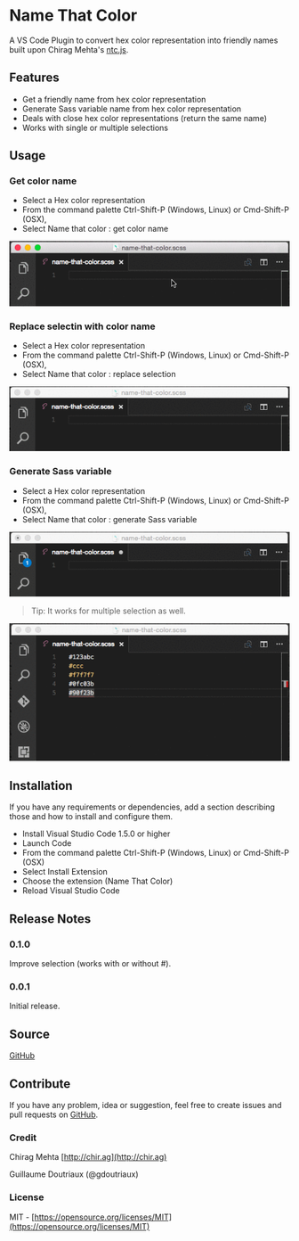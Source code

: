 # Name That Color
A VS Code Plugin to convert hex color representation into friendly names built upon Chirag Mehta's [ntc.js](http://chir.ag/projects/ntc/).


## Features
* Get a friendly name from hex color representation
* Generate Sass variable name from hex color representation
* Deals with close hex color representations (return the same name)
* Works with single or multiple selections


## Usage

### Get color name
* Select a Hex color representation
* From the command palette Ctrl-Shift-P (Windows, Linux) or Cmd-Shift-P (OSX),
* Select Name that color : get color name

![feature get color name](https://github.com/guillaumedoutriaux/name-that-color/raw/master/images/feature-get.gif)

### Replace selectin with color name
* Select a Hex color representation
* From the command palette Ctrl-Shift-P (Windows, Linux) or Cmd-Shift-P (OSX),
* Select Name that color : replace selection

![feature replace hex code with friendly name](https://github.com/guillaumedoutriaux/name-that-color/raw/master/images/feature-replace.gif)

### Generate Sass variable
* Select a Hex color representation
* From the command palette Ctrl-Shift-P (Windows, Linux) or Cmd-Shift-P (OSX),
* Select Name that color : generate Sass variable

![feature generate sass variable](https://github.com/guillaumedoutriaux/name-that-color/raw/master/images/feature-sassvar.gif)

> Tip: It works for multiple selection as well.

![feature multiple selection](https://github.com/guillaumedoutriaux/name-that-color/raw/master/images/feature-multiple.gif)


## Installation
If you have any requirements or dependencies, add a section describing those and how to install and configure them.
* Install Visual Studio Code 1.5.0 or higher
* Launch Code
* From the command palette Ctrl-Shift-P (Windows, Linux) or Cmd-Shift-P (OSX)
* Select Install Extension
* Choose the extension (Name That Color)
* Reload Visual Studio Code


## Release Notes
### 0.1.0
Improve selection (works with or without #).
### 0.0.1
Initial release.


## Source
[GitHub](https://github.com/guillaumedoutriaux/name-that-color)


## Contribute
If you have any problem, idea or suggestion, feel free to create issues and pull requests on [GitHub](https://github.com/guillaumedoutriaux/name-that-color).

### Credit
Chirag Mehta [http://chir.ag](http://chir.ag)

Guillaume Doutriaux (@gdoutriaux)


### License
MIT - [https://opensource.org/licenses/MIT](https://opensource.org/licenses/MIT)

